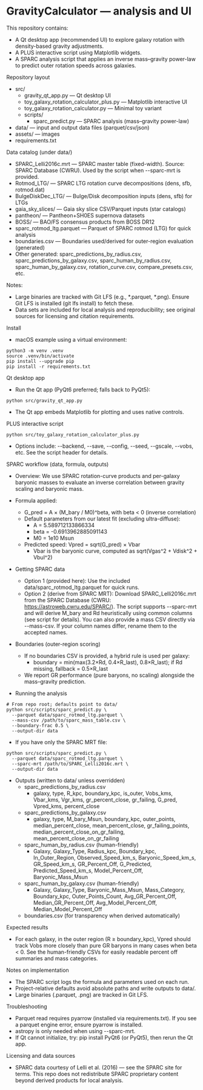 # GravityCalculator — analysis and UI

This repository contains:
- A Qt desktop app (recommended UI) to explore galaxy rotation with density-based gravity adjustments.
- A PLUS interactive script using Matplotlib widgets.
- A SPARC analysis script that applies an inverse mass–gravity power-law to predict outer rotation speeds across galaxies.

Repository layout
- src/
  - gravity_qt_app.py — Qt desktop UI
  - toy_galaxy_rotation_calculator_plus.py — Matplotlib interactive UI
  - toy_galaxy_rotation_calculator.py — Minimal toy variant
  - scripts/
    - sparc_predict.py — SPARC analysis (mass–gravity power-law)
- data/ — input and output data files (parquet/csv/json)
- assets/ — images
- requirements.txt

Data catalog (under data/)
- SPARC_Lelli2016c.mrt — SPARC master table (fixed-width). Source: SPARC Database (CWRU). Used by the script when --sparc-mrt is provided.
- Rotmod_LTG/ — SPARC LTG rotation curve decompositions (dens, sfb, rotmod.dat)
- BulgeDiskDec_LTG/ — Bulge/Disk decomposition inputs (dens, sfb) for LTGs
- gaia_sky_slices/ — Gaia sky slice CSV/Parquet inputs (star catalogs)
- pantheon/ — Pantheon+SH0ES supernova datasets
- BOSS/ — BAO/FS consensus products from BOSS DR12
- sparc_rotmod_ltg.parquet — Parquet of SPARC rotmod (LTG) for quick analysis
- boundaries.csv — Boundaries used/derived for outer-region evaluation (generated)
- Other generated: sparc_predictions_by_radius.csv, sparc_predictions_by_galaxy.csv, sparc_human_by_radius.csv, sparc_human_by_galaxy.csv, rotation_curve.csv, compare_presets.csv, etc.

Notes:
- Large binaries are tracked with Git LFS (e.g., *.parquet, *.png). Ensure Git LFS is installed (git lfs install) to fetch these.
- Data sets are included for local analysis and reproducibility; see original sources for licensing and citation requirements.

Install
- macOS example using a virtual environment:

```
python3 -m venv .venv
source .venv/bin/activate
pip install --upgrade pip
pip install -r requirements.txt
```

Qt desktop app
- Run the Qt app (PyQt6 preferred; falls back to PyQt5):

```
python src/gravity_qt_app.py
```

- The Qt app embeds Matplotlib for plotting and uses native controls.

PLUS interactive script

```
python src/toy_galaxy_rotation_calculator_plus.py
```

- Options include: --backend, --save, --config, --seed, --gscale, --vobs, etc. See the script header for details.

SPARC workflow (data, formula, outputs)
- Overview: We use SPARC rotation-curve products and per-galaxy baryonic masses to evaluate an inverse correlation between gravity scaling and baryonic mass.
- Formula applied:
  - G_pred = A × (M_bary / M0)^beta, with beta < 0 (inverse correlation)
  - Default parameters from our latest fit (excluding ultra-diffuse):
    - A = 5.589712133866334
    - beta = -0.6913962885091143
    - M0 = 1e10 Msun
  - Predicted speed: Vpred = sqrt(G_pred) × Vbar
    - Vbar is the baryonic curve, computed as sqrt(Vgas^2 + Vdisk^2 + Vbul^2)

- Getting SPARC data
  - Option 1 (provided here): Use the included data/sparc_rotmod_ltg.parquet for quick runs.
  - Option 2 (derive from SPARC MRT): Download SPARC_Lelli2016c.mrt from the SPARC Database (CWRU: https://astroweb.cwru.edu/SPARC/). The script supports --sparc-mrt and will derive M_bary and Rd heuristically using common columns (see script for details). You can also provide a mass CSV directly via --mass-csv. If your column names differ, rename them to the accepted names.

- Boundaries (outer-region scoring)
  - If no boundaries CSV is provided, a hybrid rule is used per galaxy:
    - boundary = min(max(3.2×Rd, 0.4×R_last), 0.8×R_last); if Rd missing, fallback = 0.5×R_last
  - We report GR performance (pure baryons, no scaling) alongside the mass–gravity prediction.

- Running the analysis

```
# From repo root; defaults point to data/
python src/scripts/sparc_predict.py \
  --parquet data/sparc_rotmod_ltg.parquet \
  --mass-csv /path/to/sparc_mass_table.csv \
  --boundary-frac 0.5 \
  --output-dir data
```

- If you have only the SPARC MRT file:
```
python src/scripts/sparc_predict.py \
  --parquet data/sparc_rotmod_ltg.parquet \
  --sparc-mrt /path/to/SPARC_Lelli2016c.mrt \
  --output-dir data
```

- Outputs (written to data/ unless overridden)
  - sparc_predictions_by_radius.csv
    - galaxy, type, R_kpc, boundary_kpc, is_outer, Vobs_kms, Vbar_kms, Vgr_kms, gr_percent_close, gr_failing, G_pred, Vpred_kms, percent_close
  - sparc_predictions_by_galaxy.csv
    - galaxy, type, M_bary_Msun, boundary_kpc, outer_points, median_percent_close, mean_percent_close, gr_failing_points, median_percent_close_on_gr_failing, mean_percent_close_on_gr_failing
  - sparc_human_by_radius.csv (human-friendly)
    - Galaxy, Galaxy_Type, Radius_kpc, Boundary_kpc, In_Outer_Region, Observed_Speed_km_s, Baryonic_Speed_km_s, GR_Speed_km_s, GR_Percent_Off, G_Predicted, Predicted_Speed_km_s, Model_Percent_Off, Baryonic_Mass_Msun
  - sparc_human_by_galaxy.csv (human-friendly)
    - Galaxy, Galaxy_Type, Baryonic_Mass_Msun, Mass_Category, Boundary_kpc, Outer_Points_Count, Avg_GR_Percent_Off, Median_GR_Percent_Off, Avg_Model_Percent_Off, Median_Model_Percent_Off
  - boundaries.csv (for transparency when derived automatically)

Expected results
- For each galaxy, in the outer region (R ≥ boundary_kpc), Vpred should track Vobs more closely than pure GR baryons in many cases when beta < 0. See the human-friendly CSVs for easily readable percent off summaries and mass categories.

Notes on implementation
- The SPARC script logs the formula and parameters used on each run.
- Project-relative defaults avoid absolute paths and write outputs to data/.
- Large binaries (.parquet, .png) are tracked in Git LFS.

Troubleshooting
- Parquet read requires pyarrow (installed via requirements.txt). If you see a parquet engine error, ensure pyarrow is installed.
- astropy is only needed when using --sparc-mrt.
- If Qt cannot initialize, try: pip install PyQt6 (or PyQt5), then rerun the Qt app.

Licensing and data sources
- SPARC data courtesy of Lelli et al. (2016) — see the SPARC site for terms. This repo does not redistribute SPARC proprietary content beyond derived products for local analysis.
